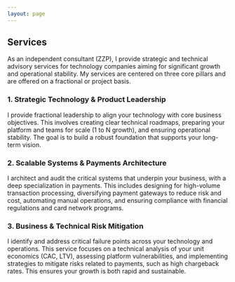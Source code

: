 ```yaml
---
layout: page
---
```


## Services

As an independent consultant (ZZP), I provide strategic and technical advisory services for technology companies aiming for significant growth and operational stability. My services are centered on three core pillars and are offered on a fractional or project basis.

### 1. Strategic Technology & Product Leadership

I provide fractional leadership to align your technology with core business objectives. This involves creating clear technical roadmaps, preparing your platform and teams for scale (1 to N growth), and ensuring operational stability. The goal is to build a robust foundation that supports your long-term vision.

### 2. Scalable Systems & Payments Architecture

I architect and audit the critical systems that underpin your business, with a deep specialization in payments. This includes designing for high-volume transaction processing, diversifying payment gateways to reduce risk and cost, automating manual operations, and ensuring compliance with financial regulations and card network programs.

### 3. Business & Technical Risk Mitigation

I identify and address critical failure points across your technology and operations. This service focuses on a technical analysis of your unit economics (CAC, LTV), assessing platform vulnerabilities, and implementing strategies to mitigate risks related to payments, such as high chargeback rates. This ensures your growth is both rapid and sustainable.